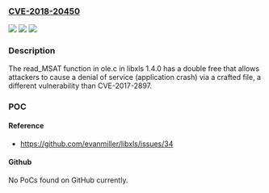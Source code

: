 ### [CVE-2018-20450](https://cve.mitre.org/cgi-bin/cvename.cgi?name=CVE-2018-20450)
![](https://img.shields.io/static/v1?label=Product&message=n%2Fa&color=blue)
![](https://img.shields.io/static/v1?label=Version&message=n%2Fa&color=blue)
![](https://img.shields.io/static/v1?label=Vulnerability&message=n%2Fa&color=brighgreen)

### Description

The read_MSAT function in ole.c in libxls 1.4.0 has a double free that allows attackers to cause a denial of service (application crash) via a crafted file, a different vulnerability than CVE-2017-2897.

### POC

#### Reference
- https://github.com/evanmiller/libxls/issues/34

#### Github
No PoCs found on GitHub currently.


